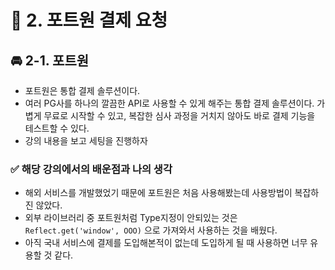 # 🌈 2. 포트원 결제 요청

## 🚘 2-1. 포트원

- 포트원은 통합 결제 솔루션이다.
- 여러 PG사를 하나의 깔끔한 API로 사용할 수 있게 해주는 통합 결제 솔루션이다. 가볍게 무료로 시작할 수 있고, 복잡한 심사 과정을 거치지 않아도 바로 결제 기능을 테스트할 수 있다.
- 강의 내용을 보고 세팅을 진행하자

### ✅ 해당 강의에서의 배운점과 나의 생각

- 해외 서비스를 개발했었기 때문에 포트원은 처음 사용해봤는데 사용방법이 복잡하진 않았다.
- 외부 라이브러리 중 포트원처럼 Type지정이 안되있는 것은 `Reflect.get('window', OOO)` 으로 가져와서 사용하는 것을 배웠다.
- 아직 국내 서비스에 결제를 도입해본적이 없는데 도입하게 될 때 사용하면 너무 유용할 것 같다.
